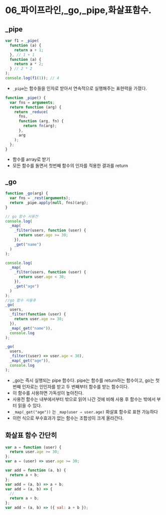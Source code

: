 # 06\_파이프라인,\_go,\_pipe,화살표함수.

## \_pipe

```jsx
var f1 = _pipe(
  function (a) {
    return a + 1;
  }, // 1 + 1
  function (a) {
    return a * 2;
  } // 2 * 2
);
console.log(f1(1)); // 4
```

- `_pipe`는 함수들을 인자로 받아서 연속적으로 실행해주는 표현력을 가졌다.

```jsx
function _pipe() {
  var fns = arguments;
  return function (arg) {
    return _reduce(
      fns,
      function (arg, fn) {
        return fn(arg);
      },
      arg
    );
  };
}
```

- 함수를 array로 받기
- 모든 함수를 돌면서 첫번째 함수의 인자를 적용한 결과를 return

## \_go

```jsx
function _go(arg) {
  var fns = _rest(arguments);
  return _pipe.apply(null, fns)(arg);
}
```

```jsx
// go 함수 사용전
console.log(
  _map(
    _filter(users, function (user) {
      return user.age >= 30;
    }),
    _get("name")
  )
);

console.log(
  _map(
    _filter(users, function (user) {
      return user.age < 30;
    }),
    _get("age")
  )
);
//go 함수 사용후
_go(
  users,
  _filter(function (user) {
    return user.age >= 30;
  }),
  _map(_get("name")),
  console.log
);

_go(
  users,
  _filter((user) => user.age < 30),
  _map(_get("age")),
  console.log
);
```

- \_go는 즉시 실행되는 pipe 함수다. pipe는 함수를 return하는 함수이고, go는 첫번째 인자로는 인인자를 받고 두 번째부터 함수를 받는 함수이다.
- 이 함수를 사용하면 가독성이 높아진다.
- 사용전 함수는 내부에서부터 밖으로 읽어 나간 것에 비해 사용 후 함수는 밖에서 부터 읽을 수 있다.
- `_map(_get("age"))` 는 `_map(user ⇒ user.age)` 화살표 함수로 표현 가능하다
- 이런 식으로 부수효과가 없는 함수는 조합성이 크게 올라간다.

## 화살표 함수 간단히

```jsx
var a = function (user) {
  return user.age >= 30;
};
var a = (user) => user.age >= 30;

var add = function (a, b) {
  return a + b;
};
var add = (a, b) => a + b;
var add = (a, b) => {
  //
  return a + b;
};
var add = (a, b) => ({ val: a + b });
```
